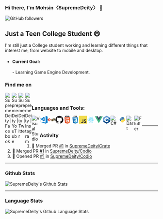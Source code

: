 ### Hi there, I'm Mohsin〈SupremeDeity〉 👋
![GitHub followers](https://img.shields.io/github/followers/SupremeDeity?label=Follow%20Me&logo=github&style=for-the-badge)

## Just a Teen College Student :smile:
I'm still just a College student working and learning different things that interest me, from website to mobile and desktop.

- <h4>Current Goal:</h4> - Learning Game Engine Development.

### Find me on
[<img align="left" alt="SupremeDeity | Facebook" width="22px" src="https://cdn.jsdelivr.net/npm/simple-icons@v3/icons/facebook.svg">][facebook]
[<img align="left" alt="SupremeDeity | YouTube" width="22px" src="https://cdn.jsdelivr.net/npm/simple-icons@v3/icons/youtube.svg">](youtube)
[<img align="left" alt="SupremeDeity | Twitter" width="22px" src="https://cdn.jsdelivr.net/npm/simple-icons@v3/icons/twitter.svg" />](twitter)
[<img align="left" alt="SupremeDeity | Instagram" width="22px" src="https://cdn.jsdelivr.net/npm/simple-icons@v3/icons/instagram.svg" />](instagram)
<br />
### Languages and Tools:

[<img align="left" alt="Visual Studio" width="26px" src="https://cdn.jsdelivr.net/npm/simple-icons@v3/icons/visualstudio.svg" />][vs]
[<img align="left" alt="Visual Studio Code" width="26px" src="https://raw.githubusercontent.com/github/explore/80688e429a7d4ef2fca1e82350fe8e3517d3494d/topics/visual-studio-code/visual-studio-code.png" />][vscode]
[<img align="left" alt="Git" width="26px" src="https://raw.githubusercontent.com/github/explore/80688e429a7d4ef2fca1e82350fe8e3517d3494d/topics/git/git.png" />][git]
[<img align="left" alt="GitHub" width="26px" src="https://raw.githubusercontent.com/github/explore/78df643247d429f6cc873026c0622819ad797942/topics/github/github.png" />][github]
<img align="left" alt="HTML5" width="26px" src="https://raw.githubusercontent.com/github/explore/80688e429a7d4ef2fca1e82350fe8e3517d3494d/topics/html/html.png" />
<img align="left" alt="CSS3" width="26px" src="https://raw.githubusercontent.com/github/explore/80688e429a7d4ef2fca1e82350fe8e3517d3494d/topics/css/css.png" />
<img align="left" alt="JavaScript" width="26px" src="https://raw.githubusercontent.com/github/explore/80688e429a7d4ef2fca1e82350fe8e3517d3494d/topics/javascript/javascript.png" />
[<img align="left" alt="React" width="26px" src="https://raw.githubusercontent.com/github/explore/80688e429a7d4ef2fca1e82350fe8e3517d3494d/topics/react/react.png" />][react]
[<img align="left" alt="Vue" width="26px" src="https://raw.githubusercontent.com/github/explore/80688e429a7d4ef2fca1e82350fe8e3517d3494d/topics/vue/vue.png" />][vue]
<img align="left" alt="C++" width="26px" src="https://raw.githubusercontent.com/github/explore/80688e429a7d4ef2fca1e82350fe8e3517d3494d/topics/cpp/cpp.png" />
<img align="left" alt="C#" width="26px" src="https://cdn.jsdelivr.net/npm/simple-icons@v3/icons/csharp.svg" />
[<img align="left" alt="Python" width="26px" src="https://raw.githubusercontent.com/github/explore/80688e429a7d4ef2fca1e82350fe8e3517d3494d/topics/python/python.png" />][python]
[<img align="left" alt="Dart" width="26px" src="https://cdn.jsdelivr.net/npm/simple-icons@v3/icons/dart.svg" />][dart]
[<img align="left" alt="Flutter" width="26px" src="https://avatars1.githubusercontent.com/u/14101776?s=200&v=4" />][flutter]

<br />

---
### Activity
<!--START_SECTION:activity-->
1. 🎉 Merged PR [#1](https://github.com//SupremeDeity/Crate/pull/1) in [SupremeDeity/Crate](https://github.com//SupremeDeity/Crate)
2. 🎉 Merged PR [#1](https://github.com//SupremeDeity/Codio/pull/1) in [SupremeDeity/Codio](https://github.com//SupremeDeity/Codio)
3. 💪 Opened PR [#1](https://github.com//SupremeDeity/Codio/pull/1) in [SupremeDeity/Codio](https://github.com//SupremeDeity/Codio)
<!--END_SECTION:activity-->

---

### Github Stats
  <img alt="SupremeDeity's Github Stats" src="https://github-readme-stats.supremedeity.vercel.app/api?username=SupremeDeity&show_icons=true&hide_border=true&include_all_commits=true&bg_color=30,e96443,904e95&title_color=fff&text_color=fff&icon_color=FFD700&hide_title=true" />
  
---

### Language Stats
  <img alt="SupremeDeity's Github Language Stats" src="https://github-readme-stats.supremedeity.vercel.app/api/top-langs/?username=SupremeDeity&show_icons=true&hide_border=true&layout=compact" />

[facebook]: https://www.facebook.com/udamnkilledme
[twitter]: https://twitter.com/Whisker26154370
[youtube]: https://www.youtube.com/channel/UC9iDLYpoLX8aGyvlljRwQnA
[instagram]: https://www.instagram.com/udamnkilledme/
[flutter]: https://flutter.dev/
[dart]: https://dart.dev
[python]: https://www.python.org
[git]: https://git-scm.com/
[github]: https://github.com/
[vue]: https://vuejs.org
[react]: https://reactjs.org
[vs]: https://visualstudio.microsoft.com/
[vscode]: https://code.visualstudio.com/
